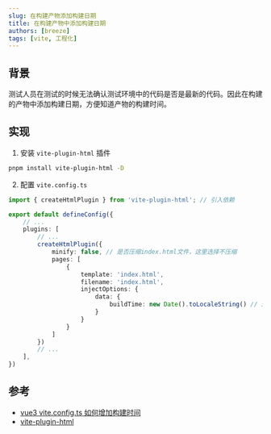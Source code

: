 ```yaml
---
slug: 在构建产物添加构建日期
title: 在构建产物中添加构建日期
authors: [breeze]
tags: [vite, 工程化]
---
```


## 背景

测试人员在测试的时候无法确认测试环境中的代码是否是最新的代码。因此在构建的产物中添加构建日期，方便知道产物的构建时间。

## 实现

1. 安装 `vite-plugin-html` 插件

```bash
pnpm install vite-plugin-html -D
```
2. 配置 `vite.config.ts `

```ts
import { createHtmlPlugin } from 'vite-plugin-html'; // 引入依赖

export default defineConfig({
    // ...
    plugins: [
        // ...
        createHtmlPlugin({
            minify: false, // 是否压缩index.html文件，这里选择不压缩
            pages: [
                {
                    template: 'index.html',
                    filename: 'index.html',
                    injectOptions: {
                        data: {
                            buildTime: new Date().toLocaleString() // 这里就是记录的当前打包的时间。前面的键位名称‘buildTime’需要个index.html文件中的相对应
                        }
                    }
                }
            ]
        })
        // ...
    ],
})
```


## 参考
- [vue3 vite.config.ts 如何增加构建时间](https://www.cnblogs.com/wjs0509/p/17891258.html)
- [vite-plugin-html](https://github.com/vbenjs/vite-plugin-html/tree/main)